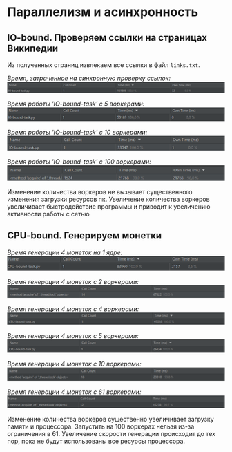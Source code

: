 # Параллелизм и асинхронность

## IO-bound. Проверяем ссылки на страницах Википедии

Из полученных страниц извлекаем все ссылки в файл `links.txt`.

*Время, затраченное на синхронную проверку ссылок:*
![img.png](scrins/scrin1.png)

*Время работы 'IO-bound-task' с 5 воркерами:*
![img.png](scrins/scrin2.png)

*Время работы 'IO-bound-task' с 10 воркерами:*
![img.png](scrins/scrin3.png)

*Время работы 'IO-bound-task' с 100 воркерами:*
![img.png](scrins/scrin4.png)

Изменение количества воркеров не вызывает существенного изменения загрузки ресурсов пк. Увеличение количества воркеров
увеличивает быстродействие программы и приводит к увеличению активности работы с сетью

## CPU-bound. Генерируем монетки

*Время генерации 4 монеток на 1 ядре:*
![img.png](scrins/scrin5.png)

*Время генерации 4 монеток с 2 воркерами:*
![img.png](scrins/scrin6.png)

*Время генерации 4 монеток с 4 воркерами:*
![img.png](scrins/scrin7.png)

*Время генерации 4 монеток с 5 воркерами:*
![img.png](scrins/scrin8.png)

*Время генерации 4 монеток с 10 воркерами:*
![img.png](scrins/scrin9.png)

*Время генерации 4 монеток с 61 воркерами:*
![img.png](scrins/scrin10.png)

Изменение количества воркеров существенно увеличивает загрузку памяти и процессора. Запустить на 100 воркерах нельзя
из-за ограничения в 61. Увеличение скорости генерации происходит до тех пор, пока не будут использованы все ресурсы
процессора.